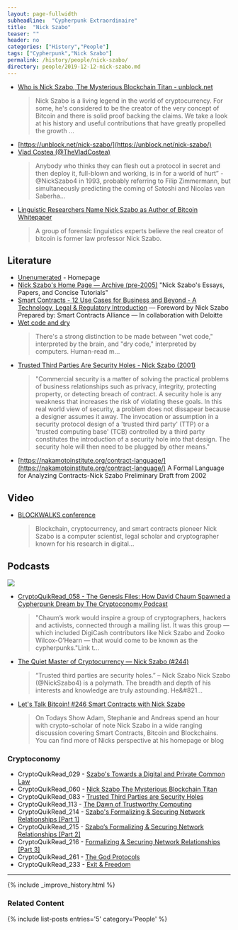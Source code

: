 ```yaml
---
layout: page-fullwidth
subheadline:  "Cypherpunk Extraordinaire"
title:  "Nick Szabo"
teaser: ""
header: no
categories: ["History","People"]
tags: ["Cypherpunk","Nick Szabo"]
permalink: /history/people/nick-szabo/
directory: people/2019-12-12-nick-szabo.md
---
```



* [Who is Nick Szabo, The Mysterious Blockchain Titan - unblock.net](https://unblock.net/nick-szabo/)
  > Nick Szabo is a living legend in the world of cryptocurrency. For some, he's considered to be the creator of the very concept of Bitcoin and there is solid proof backing the claims. We take a look at his history and useful contributions that have greatly propelled the growth ...
* [https://unblock.net/nick-szabo/](https://unblock.net/nick-szabo/)
* [Vlad Costea (@TheVladCostea)](https://twitter.com/vampirevladofw/status/1139847786977824768?s=12)
  > Anybody who thinks they can flesh out a protocol in secret and then deploy it, full-blown and working, is in for a world of hurt” - @NickSzabo4 in 1993, probably referring to Filip Zimmermann, but simultaneously predicting the coming of Satoshi and Nicolas van Saberha...
* [Linguistic Researchers Name Nick Szabo as Author of Bitcoin Whitepaper](https://www.coindesk.com/linguistic-researchers-name-nick-szabo-author-bitcoin-whitepaper)
  > A group of forensic linguistics experts believe the real creator of bitcoin is former law professor Nick Szabo.

## Literature

* [Unenumerated](https://unenumerated.blogspot.com) -  Homepage
* [Nick Szabo's Home Page — Archive (pre-2005)](http://archive.is/H8UGk) "Nick Szabo's Essays, Papers, and Concise Tutorials"
* [Smart Contracts - 12 Use Cases for Business and Beyond - A Technology, Legal & Regulatory Introduction](https://gallery.mailchimp.com/a87f67248663abe55ad9325d6/files/Smart_Contracts_12_Use_Cases_for_Business_Beyond.pdf) — Foreword by Nick Szabo Prepared by: Smart Contracts Alliance — In collaboration with Deloitte
* [Wet code and dry](http://unenumerated.blogspot.com/2006/11/wet-code-and-dry.html)
  > There's a strong distinction to be made between "wet code," interpreted by the brain, and "dry code," interpreted by computers. Human-read m...
* [Trusted Third Parties Are Security Holes - Nick Szabo (2001)](https://nakamotoinstitute.org/trusted-third-parties/)
  > "Commercial security is a matter of solving the practical problems of business relationships such as privacy, integrity, protecting property, or detecting breach of contract. A security hole is any weakness that increases the risk of violating these goals. In this real world view of security, a problem does not dissapear because a designer assumes it away. The invocation or assumption in a security protocol design of a 'trusted third party' (TTP) or a 'trusted computing base' (TCB) controlled by a third party constitutes the introduction of a security hole into that design. The security hole will then need to be plugged by other means."
* [https://nakamotoinstitute.org/contract-language/](https://nakamotoinstitute.org/contract-language/) A Formal Language for Analyzing Contracts-Nick Szabo Preliminary Draft from 2002 

## Video 

* [BLOCKWALKS conference](https://www.youtube.com/channel/UCi-8MVARjeN2lzqUJn74D8g)
  > Blockchain, cryptocurrency, and smart contracts pioneer Nick Szabo is a computer scientist, legal scholar and cryptographer known for his research in digital...

## Podcasts

[![](https://imgur.com/UslnOPl.png)](http://unenumerated.blogspot.com/2007/05/towards-digital-and-private-common-law.html)

* [CryptoQuikRead_058 - The Genesis Files: How David Chaum Spawned a Cypherpunk Dream by The Cryptoconomy Podcast](https://anchor.fm/thecryptoconomy/episodes/CryptoQuikRead_058---The-Genesis-Files-How-David-Chaum-Spawned-a-Cypherpunk-Dream-e2ndsp)
  > "Chaum’s work would inspire a group of cryptographers, hackers and activists, connected through a mailing list. It was this group — which included DigiCash contributors like Nick Szabo and Zooko Wilcox-O’Hearn — that would come to be known as the cypherpunks."Link t...
* [The Quiet Master of Cryptocurrency — Nick Szabo (#244)](https://tim.blog/2017/06/04/nick-szabo/)
  > “Trusted third parties are security holes.” – Nick Szabo Nick Szabo (@NickSzabo4) is a polymath. The breadth and depth of his interests and knowledge are truly astounding. He&#821…
* [Let's Talk Bitcoin! #246 Smart Contracts with Nick Szabo](https://letstalkbitcoin.com/blog/post/lets-talk-bitcoin-246-smart-contracts-with-nick-szabo)
  > On Todays Show Adam, Stephanie and Andreas spend an hour with crypto-scholar of note Nick Szabo in a wide ranging discussion covering Smart Contracts, Bitcoin and Blockchains. You can find more of Nicks perspective at his homepage or blog

### Cryptoconomy 

* CryptoQuikRead_029 - [Szabo's Towards a Digital and Private Common Law](https://anchor.fm/thecryptoconomy/episodes/CryptoQuikRead_029---Szabos-Towards-a-Digital-and-Private-Common-Law-e2ndtv)
* CryptoQuikRead_060 - [Nick Szabo The Mysterious Blockchain Titan](https://anchor.fm/thecryptoconomy/episodes/CryptoQuikRead_060---Nick-Szabo-The-Mysterious-Blockchain-Titan-e2ndsq)
* CryptoQuikRead_083 - [Trusted Third Parties are Security Holes](https://anchor.fm/thecryptoconomy/episodes/CryptoQuikRead_083---Trusted-Third-Parties-are-Security-Holes-e2nds2)
* CryptoQuikRead_113 - [The Dawn of Trustworthy Computing](https://anchor.fm/thecryptoconomy/episodes/CryptoQuikRead_113---The-Dawn-of-Trustworthy-Computing-e2ndr3)
* CryptoQuikRead_214 - [Szabo's Formalizing & Securing Network Relationships [Part 1]](https://anchor.fm/thecryptoconomy/episodes/CryptoQuikRead_214---Szabos-Formalizing--Securing-Network-Relationships-Part-1-e3953d)
* CryptoQuikRead_215 - [Szabo’s Formalizing & Securing Network Relationships [Part 2]](https://anchor.fm/thecryptoconomy/episodes/CryptoQuikRead_215---Szabos-Formalizing--Securing-Network-Relationships-Part-2-e3atv9)
* CryptoQuikRead_216 - [Formalizing & Securing Network Relationships [Part 3]](https://anchor.fm/thecryptoconomy/episodes/CryptoQuikRead_216---Formalizing--Securing-Network-Relationships-Part-3-e3ejnd)
* CryptoQuikRead_261 - [The God Protocols](https://anchor.fm/thecryptoconomy/episodes/CryptoQuikRead_261---The-God-Protocols-e4cstb)
* CryptoQuikRead_233 - [Exit & Freedom](https://anchor.fm/thecryptoconomy/episodes/CryptoQuikRead_233---Exit--Freedom-e3nleo)

---

{% include _improve_history.html %}
### Related Content

{% include list-posts entries='5'  category='People' %}
